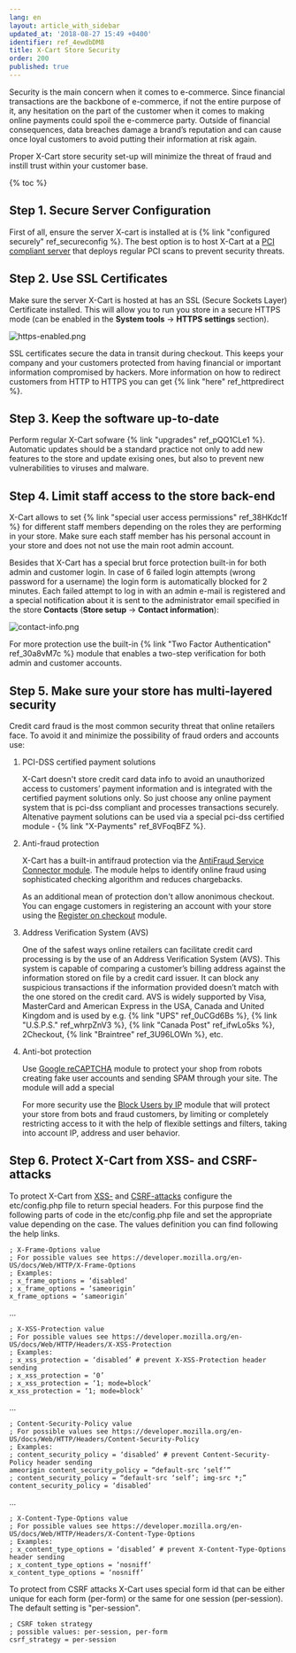 ```yaml
---
lang: en
layout: article_with_sidebar
updated_at: '2018-08-27 15:49 +0400'
identifier: ref_4ewdbDM8
title: X-Cart Store Security
order: 200
published: true
---
```

Security is the main concern when it comes to e-commerce. Since financial transactions are the backbone of e-commerce, if not the entire purpose of it, any hesitation on the part of the customer when it comes to making online payments could spoil the e-commerce party. Outside of financial consequences, data breaches damage a brand’s reputation and can cause once loyal customers to avoid putting their information at risk again. 

Proper X-Cart store security set-up will minimize the threat of fraud and instill trust within your customer base.

{% toc %}

## Step 1. Secure Server Configuration

First of all, ensure the server X-cart is installed at is {% link "configured securely" ref_secureconfig %}. The best option is to host X-Cart at a [PCI compliant server](https://www.x-cart.com/hosting.html "X-Cart Store Security") that deploys regular PCI scans to prevent security threats. 

## Step 2. Use SSL Certificates

Make sure the server X-Cart is hosted at has an SSL (Secure Sockets Layer) Certificate installed. This will allow you to run you store in a secure HTTPS mode (can be enabled in the **System tools** -> **HTTPS settings** section). 

![https-enabled.png]({{site.baseurl}}/attachments/ref_4ewdbDM8/https-enabled.png)

SSL certificates secure the data in transit during checkout. This keeps your company and your customers protected from having financial or important information compromised by hackers. More information on how to redirect customers from HTTP to HTTPS you can get {% link "here" ref_httpredirect %}. 

## Step 3. Keep the software up-to-date

Perform regular X-Cart sofware {% link "upgrades" ref_pQQ1CLe1 %}. Automatic updates should be a standard practice not only to add new features to the store and update exising ones, but also to prevent new vulnerabilities to viruses and malware.

## Step 4. Limit staff access to the store back-end

X-Cart allows to set {% link "special user access permissions" ref_38HKdc1f %} for different staff members depending on the roles they are performing in your store. Make sure each staff member has his personal account in your store and does not not use the main root admin account. 

Besides that X-Cart has a special brut force protection built-in for both admin and customer login. In case of 6 failed login attempts (wrong password for a username) the login form is automatically blocked for 2 minutes. Each failed attempt to log in with an admin e-mail is registered and a special notification about it is sent to the administrator email specified in the  store **Contacts** (**Store setup** -> **Contact information**):

![contact-info.png]({{site.baseurl}}/attachments/ref_4ewdbDM8/contact-info.png)

For more protection use the built-in {% link "Two Factor Authentication" ref_30a8vM7c %} module that enables a two-step verification for both admin and customer accounts.

## Step 5. Make sure your store has multi-layered security

Credit card fraud is the most common security threat that online retailers face. To avoid it and minimize the possibility of fraud orders and accounts use:

1. PCI-DSS certified payment solutions
   
   X-Cart doesn't store credit card data info to avoid an unauthorized access to customers’ payment information and is integrated with the certified payment solutions only. So just choose any online payment system that is pci-dss compliant and processes transactions securely. Altenative payment solutions can be used via a special pci-dss certified module - {% link "X-Payments" ref_8VFoqBFZ %}. 

2. Anti-fraud protection

   X-Cart has a built-in antifraud protection via the [AntiFraud Service Connector module](https://market.x-cart.com/addons/antifraud.html "X-Cart Store Security"). The module helps to identify online fraud using sophisticated checking algorithm and reduces chargebacks.
   
   As an additional mean of protection don't allow anonimous checkout. You can engage customers in registering an account with your store using the [Register on checkout](https://market.x-cart.com/addons/register-on-checkout.html "X-Cart Store Security") module. 

3. Address Verification System (AVS)
   
   One of the safest ways online retailers can facilitate credit card processing is by the use of an Address Verification System (AVS). This system is capable of comparing a customer’s billing address against the information stored on file by a credit card issuer. It can block any suspicious transactions if the information provided doesn’t match with the one stored on the credit card.
   AVS is widely supported by Visa, MasterCard and American Express in the USA, Canada and United Kingdom and is used by e.g. {% link "UPS" ref_0uCGd6Bs %}, {% link "U.S.P.S." ref_whrpZnV3 %}, {% link "Canada Post" ref_ifwLo5ks %}, 2Checkout, {% link "Braintree" ref_3U96LOWn %}, etc.

4. Anti-bot protection

   Use [Google reCAPTCHA](https://market.x-cart.com/addons/google-recaptcha.html "X-Cart Store Security") module to protect your shop from robots creating fake user accounts and sending SPAM through your site. The module will add a special 
   
   For more security use the [Block Users by IP](https://market.x-cart.com/addons/block-users-by-IP-country-user-agent.html "X-Cart Store Security") module that will protect your store from bots and fraud customers, by limiting or completely restricting access to it with the help of flexible settings and filters, taking into account IP, address and user behavior.

## Step 6. Protect X-Cart from XSS- and CSRF-attacks

To protect X-Cart from [XSS-](https://en.wikipedia.org/wiki/Cross-site_scripting "X-Cart Store Security") and [CSRF-attacks](https://en.wikipedia.org/wiki/Cross-site_request_forgery "X-Cart Store Security") configure the etc/config.php file to return special headers. For this purpose find the following parts of code in the  etc/config.php file and set the appropriate value depending on the case. The values definition you can find following the help links. 


```
; X-Frame-Options value
; For possible values see https://developer.mozilla.org/en-US/docs/Web/HTTP/X-Frame-Options
; Examples:
; x_frame_options = ‘disabled’
; x_frame_options = ‘sameorigin’
x_frame_options = ‘sameorigin’
```
...


```
; X-XSS-Protection value
; For possible values see https://developer.mozilla.org/en-US/docs/Web/HTTP/Headers/X-XSS-Protection
; Examples:
; x_xss_protection = ‘disabled’ # prevent X-XSS-Protection header sending
; x_xss_protection = ‘0’
; x_xss_protection = ‘1; mode=block’
x_xss_protection = ‘1; mode=block’
```
...


```
; Content-Security-Policy value
; For possible values see https://developer.mozilla.org/en-US/docs/Web/HTTP/Headers/Content-Security-Policy
; Examples:
; content_security_policy = ‘disabled’ # prevent Content-Security-Policy header sending
ameorigin content_security_policy = “default-src ‘self’”
; content_security_policy = “default-src ‘self’; img-src *;”
content_security_policy = ‘disabled’
```
...


```
; X-Content-Type-Options value
; For possible values see https://developer.mozilla.org/en-US/docs/Web/HTTP/Headers/X-Content-Type-Options
; Examples:
; x_content_type_options = ‘disabled’ # prevent X-Content-Type-Options header sending
; x_content_type_options = ‘nosniff’
x_content_type_options = ‘nosniff’
```

To protect from CSRF attacks X-Cart uses special form id that can be either unique for each form (per-form) or the same for one session (per-session). The default setting is "per-session".


```
; CSRF token strategy
; possible values: per-session, per-form
csrf_strategy = per-session
```
